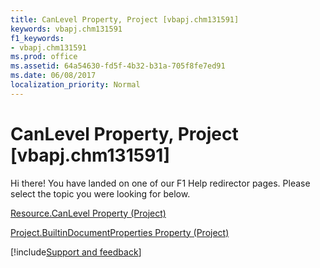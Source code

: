 ```yaml
---
title: CanLevel Property, Project [vbapj.chm131591]
keywords: vbapj.chm131591
f1_keywords:
- vbapj.chm131591
ms.prod: office
ms.assetid: 64a54630-fd5f-4b32-b31a-705f8fe7ed91
ms.date: 06/08/2017
localization_priority: Normal
---
```



# CanLevel Property, Project [vbapj.chm131591]

Hi there! You have landed on one of our F1 Help redirector pages. Please select the topic you were looking for below.

[Resource.CanLevel Property (Project)](http://msdn.microsoft.com/library/21d1f14d-4d53-21b4-a164-cf6ab9e2cf98%28Office.15%29.aspx)

[Project.BuiltinDocumentProperties Property (Project)](http://msdn.microsoft.com/library/7922b8e8-d2a9-be77-b1e5-e33d4a37887c%28Office.15%29.aspx)

[!include[Support and feedback](~/includes/feedback-boilerplate.md)]